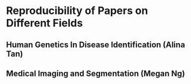 # Reproducibility of Papers on Different Fields

## Human Genetics In Disease Identification (Alina Tan)

## Medical Imaging and Segmentation (Megan Ng)
